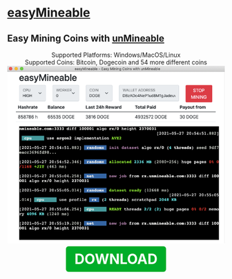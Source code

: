 # [easyMineable](https://easymineable.com)

## Easy Mining Coins with [unMineable](https://www.unmineable.com/?ref=yjax-uulc)

<center>Supported Platforms: Windows/MacOS/Linux</center>
<center>Supported Coins: Bitcoin, Dogecoin and 54 more different coins</center>

<img src="easyMineable.png">

<p align="center">
	<a class="button" href="https://github.com/easymineable/easymineable-desktop/releases" style="font-size: 32px; font-weight: bold;background-color: #00ad28; padding: 10px 20px; border-radius: 6px; color: #ffffff; text-decoration: none;outline: none;" >DOWNLOAD</a>
</p>
